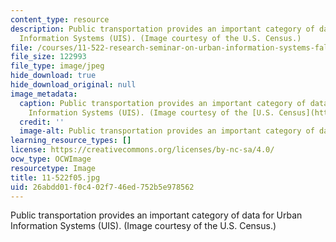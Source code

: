 ```yaml
---
content_type: resource
description: Public transportation provides an important category of data for Urban
  Information Systems (UIS). (Image courtesy of the U.S. Census.)
file: /courses/11-522-research-seminar-on-urban-information-systems-fall-2005/26abdd01f0c402f746ed752b5e978562_11-522f05.jpg
file_size: 122993
file_type: image/jpeg
hide_download: true
hide_download_original: null
image_metadata:
  caption: Public transportation provides an important category of data for Urban
    Information Systems (UIS). (Image courtesy of the [U.S. Census](http://www.census.gov/).)
  credit: ''
  image-alt: Public transportation provides an important category of data for UIS.
learning_resource_types: []
license: https://creativecommons.org/licenses/by-nc-sa/4.0/
ocw_type: OCWImage
resourcetype: Image
title: 11-522f05.jpg
uid: 26abdd01-f0c4-02f7-46ed-752b5e978562
---
```

Public transportation provides an important category of data for Urban Information Systems (UIS). (Image courtesy of the U.S. Census.)